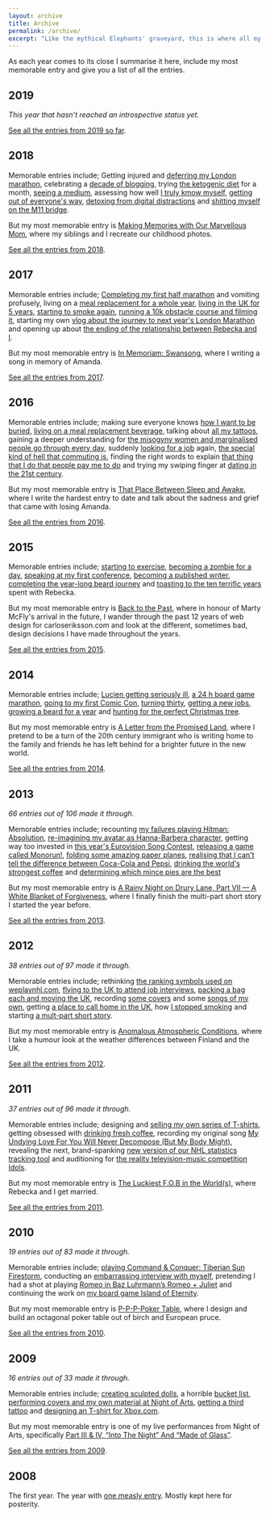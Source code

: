 ```yaml
---
layout: archive
title: Archive
permalink: /archive/
excerpt: "Like the mythical Elephants' graveyard, this is where all my Journal entries come for their final rest."
---
```

As each year comes to its close I summarise it here, include my most memorable entry and give you a list of all the entries.

## 2019

*This year that hasn’t reached an introspective status yet.*

[See all the entries from 2019 so far][2019].

[2019]: /archive/2019

## 2018

Memorable entries include; Getting injured and [deferring my London marathon][marathon], celebrating a [decade of blogging][blogging], trying [the ketogenic diet][keto] for a month, [seeing a medium][medium], assessing how well [I truly kmow myself][charming], [getting out of everyone's way][whiteguy], [detoxing from digital distractions][digital] and [shitting myself on the M11 bridge][shitting]. 

But my most memorable entry is [Making Memories with Our Marvellous Mom][childhood], where my siblings and I recreate our childhood photos.

[See all the entries from 2018][2018].

[marathon]: /blog/disappointment-defeat-and-deferral
[blogging]: /blog/the-diary-of-two-decades
[keto]: /blog/the-ketogenic-man
[medium]: /blog/dialogues-with-my-dead-dad
[charming]: /blog/can-i-change-my-charming-character
[whiteguy]: /blog/im-a-6-foot-white-guy-and-i-spent-a-year-getting-out-of-everyones-way
[digital]: /blog/detoxing-from-digital-distractions
[shitting]: /blog/return-to-running-or-how-i-shat-myself-on-the-m11-bridge
[childhood]: /blog/making-memories-with-our-marvellous-mom
[2018]: /archive/2018

## 2017

Memorable entries include; [Completing my first half marathon][halfmarathon] and vomiting profusely, living on a [meal replacement for a whole year][joylent2], [living in the <abbr title="United Kingdom" class="small-caps">UK</abbr> for 5 years][immigrant], [starting to smoke again][smokingagain], [running a 10k obstacle course and filming it][insanebrain], starting my own [vlog about the journey to next year's London Marathon][londonmarathon] and opening up about [the ending of the relationship between Rebecka and I][the-end].

But my most memorable entry is [In Memoriam: Swansong][swansong], where I writing a song in memory of Amanda.

[See all the entries from 2017][2017].

[halfmarathon]: /blog/i-trained-i-ran-i-puked
[joylent2]: /blog/the-joyous-return-to-joylent
[immigrant]: /blog/becoming-a-british-bastard
[smokingagain]: /blog/the-descension
[insanebrain]: /blog/insane-in-the-terrain-brain
[londonmarathon]: /blog/running-with-demons-the-road-to-the-london-marathon
[the-end]: /blog/the-end
[swansong]: /blog/in-memoriam-swansong
[2017]: /archive/2017

## 2016

Memorable entries include; making sure everyone knows [how I want to be buried][mortem], [living on a meal replacement beverage][joylent], talking about [all my tattoos][ink], gaining a deeper understanding for [the misogyny women and marginalised people go through every day][misogyny], suddenly [looking for a job][employment] again, [the special kind of hell that commuting is][dante], finding the right words to explain [that thing that I do that people pay me to do][commonwords] and trying my swiping finger at [dating in the 21st century][dating].

But my most memorable entry is [That Place Between Sleep and Awake][sleep], where I write the hardest entry to date and talk about the sadness and grief that came with losing Amanda.

[See all the entries from 2016][2016].

[mortem]: /blog/planning-a-post-mortem-party
[joylent]: /blog/the-joys-of-living-on-joylent
[ink]: /blog/imaginative-ink-a-tattoo-story
[misogyny]: /blog/mice-men-and-the-wonderful-wizard-of-misogyny
[employment]: /blog/the-pursuit-of-employment
[dante]: /blog/dantes-tenth-circle-commuting
[commonwords]: /blog/this-is-how-you-tell-a-computer-which-place-to-go-to
[dating]: /blog/dating-in-the-21st-century
[sleep]: /blog/that-place-between-sleep-and-awake
[2016]: /archive/2016

## 2015

Memorable entries include; [starting to exercise][exercise], [becoming a zombie for a day][zombie], [speaking at my first conference][webinthewoods], [becoming a published writer][netmag], [completing the year-long beard journey][beard] and [toasting to the ten terrific years][tenyears] spent with Rebecka.

But my most memorable entry is [Back to the Past][backpast], where in honour of Marty McFly's arrival in the future, I wander through the past 12 years of web design for carloseriksson.com and look at the different, sometimes bad, design decisions I have made throughout the years.

[See all the entries from 2015][2015].

[exercise]: /blog/exercising-the-demons
[zombie]: /blog/beards-brains-and-beauty
[webinthewoods]: /blog/a-finn-in-the-forest-part-ii
[netmag]: /blog/outstanding-october-issue-10-15/#net-magazine
[tenyears]: /blog/a-toast-to-ten-terrific-years
[backpast]: /blog/back-to-the-past
[2015]: /archive/2015

## 2014

Memorable entries include; [Lucien getting seriously ill][lupus], [a 24 h board game marathon][board], [going to my first Comic Con][comic], [turning thirty][thirty], [getting a new jobs][job], [growing a beard for a year][beard] and [hunting for the perfect Christmas tree][tree].

But my most memorable entry is [A Letter from the Promised Land][promised-land], where I pretend to be a turn of the 20th century immigrant who is writing home to the family and friends he has left behind for a brighter future in the new world.

[See all the entries from 2014][2014].

[lupus]: /blog/at-least-it-wasnt-lupus-part-1
[board]: /blog/no-sleep-for-i-am-the-werewolf
[comic]: /blog/carlos-goes-mcm-london-comic-con
[thirty]: /blog/30-things-ive-learned-in-30-years
[job]: /blog/notice-of-termination
[beard]: /blog/a-scary-hairy-beard-story
[tree]: /blog/a-21st-century-hunt-for-the-perfect-christmas-tree
[promised-land]: /blog/a-letter-from-the-promised-land
[2014]: /archive/2014

## 2013

*66 entries out of 106 made it through.*

Memorable entries include; recounting [my failures playing Hitman: Absolution][assassin], [re-imagining my avatar as Hanna-Barbera character][greatness], getting way too invested in [this year's Eurovision Song Contest][eurovision], [releasing a game called Monorun!][monorun], [folding some amazing paper planes][paperplanes], [realising that I can't tell the difference between Coca-Cola and Pepsi][cocacola], [drinking the world's strongest coffee][deathwishcoffee] and [determining which mince pies are the best][mincepies]

But my most memorable entry is [A Rainy Night on Drury Lane, Part VII — A White Blanket of Forgiveness][rainy-finish], where I finally finish the multi-part short story I started the year before.

[See all the entries from 2013][2013].

[rainy-finish]: /blog/a-rainy-night-on-drury-lane-part-vii-a-white-blanket-of-forgiveness
[mincepies]: /blog/munching-on-too-many-mince-pies
[deathwishcoffee]: /blog/you-only-wish-for-death-once-maybe-twice
[cocacola]: /blog/the-carbonated-cola-war-conclusion
[paperplanes]: /blog/about-muthafuckin-paper-planes
[monorun]: /blog/ladies-and-gentlemen-monorun
[eurovision]: /blog/guessing-at-the-eurovisiowhatnow
[greatness]: /blog/following-in-the-handsteps-of-greatness-hanna-barbera
[assassin]: /blog/the-worst-assassin-in-the-world
[2013]: /archive/2013

## 2012

*38 entries out of 97 made it through.*

Memorable entries include; rethinking [the ranking symbols used on weplaynhl.com][rankings], [flying to the <abbr class="small-caps">UK</abbr> to attend job interviews][upandaway], [packing a bag each and moving the <abbr class="small-caps">UK</abbr>][fish], recording [some covers][sitt-1] and some [songs of my own][sitt-2], getting [a place to call home in the <abbr class="small-caps">UK</abbr>][alan], how [I stopped smoking][cigarette] and starting [a mult-part short story][rainy-night-1].

But my most memorable entry is [Anomalous Atmospheric Conditions][weather], where I take a humour look at the weather differences between Finland and the <abbr class="small-caps">UK</abbr>.

[See all the entries from 2012][2012].

[rainy-night-1]: /blog/a-rainy-night-on-drury-lane
[cigarette]: /blog/how-i-learned-to-stop-worrying-and-love-the-cigarette
[alan]: /blog/living-in-alan-with-alan
[sitt-1]: /blog/the-sittingbourne-sessions
[sitt-2]: /blog/the-sittingbourne-sessions-part-ii
[fish]: /blog/so-long-and-thanks-for-all-the-fish
[upandaway]: /blog/up-up-and-away
[rankings]: /blog/imagine-that-my-rank-is-higher
[weather]: /blog/anomalous-atmospheric-conditions
[2012]: /archive/2012

## 2011

*37 entries out of 96 made it through.*

Memorable entries include; designing and [selling my own series of T-shirts][tees], getting obsessed with [drinking fresh coffee][coffee], recording my original song [My Undying Love For You Will Never Decompose (But My Body Might)][decompose], revealing the next, brand-spanking [new version of our NHL statistics tracking tool][nhl] and auditioning for [the reality television-music competition Idols][idols].

But my most memorable entry is [The Luckiest F.O.B in the World(s)][fob], where Rebecka and I get married.

[See all the entries from 2011][2011].

[tees]: /blog/more-tees-please
[coffee]: /blog/coffees-of-the-world-part-one
[decompose]: /blog/my-undying-love-for-you-will-never-decompose-but-my-body-might
[nhl]: /blog/why-so-secretive
[idols]: /blog/thanks-but-no
[fob]: /blog/the-luckiest-f-o-b-in-the-worlds
[2011]: /archive/2011

## 2010

*19 entries out of 83 made it through.*

Memorable entries include; [playing Command & Conquer: Tiberian Sun Firestorm][cc], conducting an [embarrassing interview with myself][interview], pretending I had a shot at playing [Romeo in Baz Luhrmann’s Romeo + Juliet][leo] and continuing the work on [my board game Island of Eternity][prototype].

But my most memorable entry is [P-P-P-Poker Table][poker], where I design and build an octagonal poker table out of birch and European pruce.

[See all the entries from 2010][2010].

[cc]: /blog/a-trip-down-nostalgia-avenue
[interview]: /blog/the-10-second-interview
[leo]: /blog/leo-you-bastard
[prototype]: /blog/prototype-4
[poker]: /blog/p-p-p-poker-table
[2010]: /archive/2010

## 2009

*16 entries out of 33 made it through.*

Memorable entries include; [creating sculpted dolls][dolls], a horrible [bucket list][bucket], [performing covers and my own material at Night of Arts][nightart], [getting a third tattoo][tattoo3] and [designing an T-shirt for Xbox.com][xbox].

But my most memorable entry is one of my live performances from Night of Arts, specifically [Part III & IV, “Into The Night” And “Made of Glass”][glass].

[See all the entries from 2009][2009].

[dolls]: /blog/more-glorious-shots-of-dolls
[bucket]: /blog/things-to-do-whilst-im-still-alive
[nightart]: /blog/part-i-leap-of-faith
[tattoo3]: /blog/tattoo-no-3
[xbox]: /blog/my-xbox-my-way-runner-up
[glass]: /blog/part-iii-and-iv-into-the-night-and-made-of-glass
[2009]: /archive/2009

## 2008

The first year. The year with [one measly entry][one]. Mostly kept here for posterity.

[one]: /blog/post-no-1
